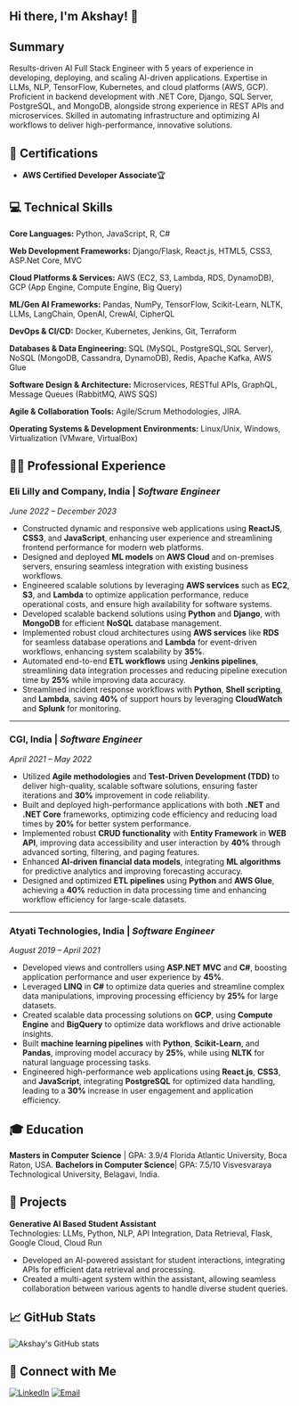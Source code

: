## Hi there, I'm Akshay! 👋

## Summary
Results-driven AI Full Stack Engineer with 5 years of experience in developing, deploying, and scaling AI-driven applications. Expertise in LLMs, NLP, TensorFlow, Kubernetes, and cloud platforms (AWS, GCP). Proficient in backend development with .NET Core, Django, SQL Server, PostgreSQL, and MongoDB, alongside strong experience in REST APIs and microservices. Skilled in automating infrastructure and optimizing AI workflows to deliver high-performance, innovative solutions.


## 🏅 Certifications

- **AWS Certified Developer Associate**🏆

## 💻 Technical Skills


**Core Languages:** Python, JavaScript, R, C#

**Web Development Frameworks:** Django/Flask, React.js, HTML5, CSS3, ASP.Net Core, MVC

**Cloud Platforms & Services:** AWS (EC2, S3, Lambda, RDS, DynamoDB), GCP (App Engine, Compute Engine, Big Query)

**ML/Gen AI Frameworks:** Pandas, NumPy, TensorFlow, Scikit-Learn, NLTK, LLMs, LangChain, OpenAI, CrewAI, CipherQL

**DevOps & CI/CD:** Docker, Kubernetes, Jenkins, Git, Terraform

**Databases & Data Engineering:** SQL (MySQL, PostgreSQL,SQL Server), NoSQL (MongoDB, Cassandra, DynamoDB), Redis, Apache Kafka, AWS Glue

**Software Design & Architecture:** Microservices, RESTful APIs, GraphQL, Message Queues (RabbitMQ, AWS SQS)

**Agile & Collaboration Tools:** Agile/Scrum Methodologies, JIRA.

**Operating Systems & Development Environments:** Linux/Unix, Windows, Virtualization (VMware, VirtualBox)


## 👨‍💻 Professional Experience

### **Eli Lilly and Company, India** | *Software Engineer*  
*June 2022 – December 2023*  
- Constructed dynamic and responsive web applications using **ReactJS**, **CSS3**, and **JavaScript**, enhancing user experience and streamlining frontend performance for modern web platforms.  
- Designed and deployed **ML models** on **AWS Cloud** and on-premises servers, ensuring seamless integration with existing business workflows.  
- Engineered scalable solutions by leveraging **AWS services** such as **EC2**, **S3**, and **Lambda** to optimize application performance, reduce operational costs, and ensure high availability for software systems.  
- Developed scalable backend solutions using **Python** and **Django**, with **MongoDB** for efficient **NoSQL** database management.  
- Implemented robust cloud architectures using **AWS services** like **RDS** for seamless database operations and **Lambda** for event-driven workflows, enhancing system scalability by **35%**.  
- Automated end-to-end **ETL workflows** using **Jenkins pipelines**, streamlining data integration processes and reducing pipeline execution time by **25%** while improving data accuracy.  
- Streamlined incident response workflows with **Python**, **Shell scripting**, and **Lambda**, saving **40%** of support hours by leveraging **CloudWatch** and **Splunk** for monitoring.  

---

### **CGI, India** | *Software Engineer*  
*April 2021 – May 2022*  
- Utilized **Agile methodologies** and **Test-Driven Development (TDD)** to deliver high-quality, scalable software solutions, ensuring faster iterations and **30%** improvement in code reliability.  
- Built and deployed high-performance applications with both **.NET** and **.NET Core** frameworks, optimizing code efficiency and reducing load times by **20%** for better system performance.  
- Implemented robust **CRUD functionality** with **Entity Framework** in **WEB API**, improving data accessibility and user interaction by **40%** through advanced sorting, filtering, and paging features.  
- Enhanced **AI-driven financial data models**, integrating **ML algorithms** for predictive analytics and improving forecasting accuracy.  
- Designed and optimized **ETL pipelines** using **Python** and **AWS Glue**, achieving a **40%** reduction in data processing time and enhancing workflow efficiency for large-scale datasets.  

---

### **Atyati Technologies, India** | *Software Engineer*  
*August 2019 – April 2021*  
- Developed views and controllers using **ASP.NET MVC** and **C#**, boosting application performance and user experience by **45%**.  
- Leveraged **LINQ** in **C#** to optimize data queries and streamline complex data manipulations, improving processing efficiency by **25%** for large datasets.  
- Created scalable data processing solutions on **GCP**, using **Compute Engine** and **BigQuery** to optimize data workflows and drive actionable insights.  
- Built **machine learning pipelines** with **Python**, **Scikit-Learn**, and **Pandas**, improving model accuracy by **25%**, while using **NLTK** for natural language processing tasks.  
- Engineered high-performance web applications using **React.js**, **CSS3**, and **JavaScript**, integrating **PostgreSQL** for optimized data handling, leading to a **30%** increase in user engagement and application efficiency.


## 🎓 Education
**Masters in Computer Science** | GPA: 3.9/4
Florida Atlantic University, Boca Raton, USA.
**Bachelors in Computer Science**| GPA: 7.5/10
Visvesvaraya Technological University, Belagavi, India.

## 🚀 Projects

**Generative AI Based Student Assistant**  
Technologies: LLMs, Python, NLP, API Integration, Data Retrieval, Flask, Google Cloud, Cloud Run
- Developed an AI-powered assistant for student interactions, integrating APIs for efficient data retrieval and processing.
- Created a multi-agent system within the assistant, allowing seamless collaboration between various agents to handle diverse student queries.

## 📈 GitHub Stats

![Akshay's GitHub stats](https://github-readme-stats.vercel.app/api?username=akshayk122&show_icons=true&theme=radical&custom_title=Akshay's%20GitHub%20Stats)

## 🔗 Connect with Me

[![LinkedIn](https://img.shields.io/badge/-LinkedIn-0A66C2?&logo=LinkedIn&logoColor=white)](http://linkedin.com/in/akshayk22)
[![Email](https://img.shields.io/badge/-Email-D14836?&logo=Gmail&logoColor=white)](mailto:iamakshayk22@gmail.com)
